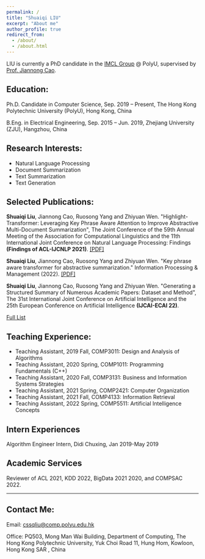 ```yaml
---
permalink: /
title: "Shuaiqi LIU"
excerpt: "About me"
author_profile: true
redirect_from: 
  - /about/
  - /about.html
---
```


LIU is currently a PhD candidate in the <a href="https://www4.comp.polyu.edu.hk/~labimcl/index.html" target="_blank">IMCL Group</a> @ PolyU, supervised by <a href="https://www4.comp.polyu.edu.hk/~csjcao/" target="_blank">Prof. Jiannong Cao</a>. 

## Education:

Ph.D. Candidate in Computer Science, Sep. 2019 – Present, The Hong Kong Polytechnic University (PolyU), Hong Kong, China

B.Eng. in Electrical Engineering, Sep. 2015 – Jun. 2019, Zhejiang University (ZJU), Hangzhou, China

## Research Interests:
* Natural Language Processing
* Document Summarization
* Text Summarization
* Text Generation

## Selected Publications:
**Shuaiqi Liu**, Jiannong Cao, Ruosong Yang and Zhiyuan Wen. "Highlight-Transformer: Leveraging Key Phrase Aware Attention to Improve Abstractive Multi-Document Summarization", The Joint Conference of the 59th Annual Meeting of the Association for Computational Linguistics and the 11th International Joint Conference on Natural Language Processing: Findings **(Findings of ACL-IJCNLP 2021)**. <a href="https://aclanthology.org/2021.findings-acl.445.pdf">[PDF]</a>

**Shuaiqi Liu**, Jiannong Cao, Ruosong Yang and Zhiyuan Wen. "Key phrase aware transformer for abstractive summarization." Information Processing & Management (2022). <a href="https://www.sciencedirect.com/science/article/pii/S0306457322000395">[PDF]</a>

**Shuaiqi Liu**, Jiannong Cao, Ruosong Yang and Zhiyuan Wen. "Generating a Structured Summary of Numerous Academic Papers: Dataset and Method", The 31st International Joint Conference on Artificial Intelligence and the 25th European Conference on Artificial Intelligence **(IJCAI-ECAI 22)**. 

<a href="https://scholar.google.com.hk/citations?hl=en&user=OLgJJ2MAAAAJ" target="_blank">Full List</a>


## Teaching Experience:
* Teaching Assistant, 2019 Fall, COMP3011: Design and Analysis of Algorithms
* Teaching Assistant, 2020 Spring, COMP1011: Programming Fundamentals (C++)
* Teaching Assistant, 2020 Fall, COMP3131: Business and Information Systems Strategies
* Teaching Assistant, 2021 Spring, COMP2421: Computer Organization
* Teaching Assistant, 2021 Fall, COMP4133: Information Retrieval
* Teaching Assistant, 2022 Spring, COMP5511: Artificial Intelligence Concepts

## Intern Experiences
Algorithm Engineer Intern, Didi Chuxing, Jan 2019-May 2019

## Academic Services
Reviewer of ACL 2021, KDD 2022, BigData 2021 2020, and COMPSAC 2022.

------

## Contact Me:
Email: cssqliu@comp.polyu.edu.hk

Office: PQ503, Mong Man Wai Building, Department of Computing, The Hong Kong Polytechnic University, Yuk Choi Road 11, Hung Hom, Kowloon, Hong Kong SAR , China
